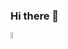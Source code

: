 ### Hi there 👋
<a href="https://www.pling.com/u/m3tozz/products"><img src="https://github.com/m3tozz/m3tozz/assets/79897762/6691a6be-b90a-440e-a18e-81f63023ffe9" width="5%" height="5%"></a>
